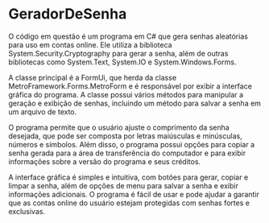 # GeradorDeSenha

O código em questão é um programa em C# que gera senhas aleatórias para uso em contas online. Ele utiliza a biblioteca System.Security.Cryptography para gerar a senha, além de outras bibliotecas como System.Text, System.IO e System.Windows.Forms.

A classe principal é a FormUi, que herda da classe MetroFramework.Forms.MetroForm e é responsável por exibir a interface gráfica do programa. A classe possui vários métodos para manipular a geração e exibição de senhas, incluindo um método para salvar a senha em um arquivo de texto.

O programa permite que o usuário ajuste o comprimento da senha desejada, que pode ser composta por letras maiúsculas e minúsculas, números e símbolos. Além disso, o programa possui opções para copiar a senha gerada para a área de transferência do computador e para exibir informações sobre a versão do programa e seus créditos.

A interface gráfica é simples e intuitiva, com botões para gerar, copiar e limpar a senha, além de opções de menu para salvar a senha e exibir informações adicionais. O programa é fácil de usar e pode ajudar a garantir que as contas online do usuário estejam protegidas com senhas fortes e exclusivas.
